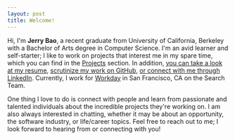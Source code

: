 ```yaml
---
layout: post
title: Welcome!
---
```


Hi, I'm **Jerry Bao**, a recent graduate from University of California, Berkeley with a Bachelor of Arts degree in Computer Science. I'm an avid learner and self-starter; I like to work on projects that interest me in my spare time, which you can find in the [Projects](../projects) section. In addition, [you can take a look at my resume](https://www.dropbox.com/s/sn728i6k2qvzzq2/JerryBao-Resume.pdf?dl=0), [scrutinize my work on GitHub](https://www.github.com/thejerrybao), [or connect with me through LinkedIn](https://www.linkedin.com/in/thejerrybao). Currently, I work for [Workday](https://www.workday.com) in San Francisco, CA on the Search Team.

One thing I love to do is connect with people and learn from passionate and talented individuals about the incredible projects they're working on. I am also always interested in chatting, whether it may be about an opportunity, the software industry, or life/career topics. Feel free to reach out to me; I look forward to hearing from or connecting with you!